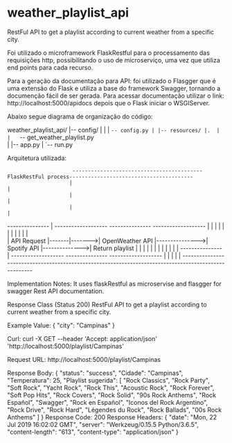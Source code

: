 # weather_playlist_api

RestFul API to get a playlist according to current weather from a specific city.

Foi utilizado o microframework FlaskRestful para o processamento das requisições http, possibilitando o uso de microserviço, uma vez que utiliza end points para cada recurso.

Para a geração da documentação para API: foi utilizado o Flasgger que é uma extensão do Flask e utiliza a base do framework  Swagger, tornando a documenção fácil de ser gerada.
Para acessar documentação utilizar o link: http://localhost:5000/apidocs depois que o Flask iniciar o WSGIServer.

Abaixo segue diagrama de organização do código:

weather_playlist_api/
|-- config/
|   |
|   `-- config.py
|
|-- resources/
|.  |
|   `-- get_weather_playlist.py  
|
|-- app.py
|
`-- run.py


Arquitetura utilizada:

                         ------------------------------------------FlaskRestFul process----------------------------------------              
                        |                                                                                                      |
                        |                                                                                                      | 
                        |                                                                                                      |
 ---------------        |         -------------------                  ---------------                 -------------------     |
|               |       |        |                   |                |               |               |                   |    |                   
|  API Request  |-------|------->|  OpenWeather API  |--------------->|  Spotify API  |-------------->| Return playlist   |    | 
|               |       |        |                   |                |               |               |                   |    |
 ---------------        |         -------------------                  ---------------                 -------------------     |
                        |                                                                                                      | 
                        |                                                                                                      | 
                         ------------------------------------------------------------------------------------------------------  


                                    

Implementation Notes:
It uses flaskRestful as microservise and flasgger for swagger Rest API documentation.

Response Class (Status 200)
RestFul API to get a playlist according to current weather from a specific city.

Example Value:
{
"city": "Campinas"
}

Curl:
curl -X GET --header 'Accept: application/json' 'http://localhost:5000/playlist/Campinas'

Request URL:
http://localhost:5000/playlist/Campinas

Response Body:
{
"status": "success",
"Cidade": "Campinas",
"Temperatura": 25,
"Playlist sugerida": [
"Rock Classics",
"Rock Party",
"Soft Rock",
"Yacht Rock",
"Rock This",
"Acoustic Rock",
"Rock Forever",
"Soft Pop Hits",
"Rock Covers",
"Rock Solid",
"90s Rock Anthems",
"Rock Español",
"Swagger",
"Rock en Español",
"Iconos del Rock Argentino",
"Rock Drive",
"Rock Hard",
"Légendes du Rock",
"Rock Ballads",
"00s Rock Anthems"
]
}
Response Code:
200
Response Headers:
{
"date": "Mon, 22 Jul 2019 16:02:02 GMT",
"server": "Werkzeug/0.15.5 Python/3.6.5",
"content-length": "613",
"content-type": "application/json"
}
